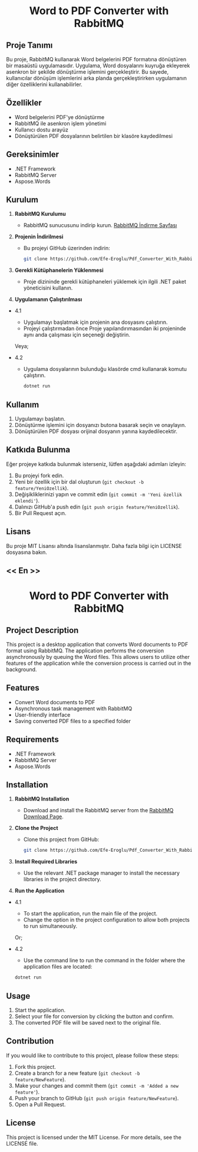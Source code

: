 # <p align="center"> Word to PDF Converter with RabbitMQ </p>

## Proje Tanımı

Bu proje, RabbitMQ kullanarak Word belgelerini PDF formatına dönüştüren bir masaüstü uygulamasıdır. Uygulama, Word dosyalarını kuyruğa ekleyerek asenkron bir şekilde dönüştürme işlemini gerçekleştirir. Bu sayede, kullanıcılar dönüşüm işlemlerini arka planda gerçekleştirirken uygulamanın diğer özelliklerini kullanabilirler.

## Özellikler

- Word belgelerini PDF'ye dönüştürme
- RabbitMQ ile asenkron işlem yönetimi
- Kullanıcı dostu arayüz
- Dönüştürülen PDF dosyalarının belirtilen bir klasöre kaydedilmesi

## Gereksinimler

- .NET Framework
- RabbitMQ Server
- Aspose.Words

## Kurulum

1. **RabbitMQ Kurulumu**
   - RabbitMQ sunucusunu indirip kurun. [RabbitMQ İndirme Sayfası](https://www.rabbitmq.com/download.html)

2. **Projenin İndirilmesi**
   - Bu projeyi GitHub üzerinden indirin:
   
     ```bash
     git clone https://github.com/Efe-Eroglu/Pdf_Converter_With_RabbitMQ.git
     ```

3. **Gerekli Kütüphanelerin Yüklenmesi**
   - Proje dizininde gerekli kütüphaneleri yüklemek için ilgili .NET paket yöneticisini kullanın.


4. **Uygulamanın Çalıştırılması**

* 4.1
   - Uygulamayı başlatmak için projenin ana dosyasını çalıştırın.
   - Projeyi çalıştırmadan önce Proje yapılandırımasından iki projeninde aynı anda çalışması için seçeneği değiştirin.

  Veya;
  
* 4.2

  - Uygulama dosyalarının bulunduğu klasörde cmd kullanarak komutu çalıştırın.
    ```bash
    dotnet run
    ``` 

## Kullanım

1. Uygulamayı başlatın.
2. Dönüştürme işlemini için dosyanızı butona basarak seçin ve onaylayın.
3. Dönüştürülen PDF dosyası orijinal dosyanın yanına kaydedilecektir.

## Katkıda Bulunma

Eğer projeye katkıda bulunmak isterseniz, lütfen aşağıdaki adımları izleyin:

1. Bu projeyi fork edin.
2. Yeni bir özellik için bir dal oluşturun (`git checkout -b feature/YeniOzellik`).
3. Değişikliklerinizi yapın ve commit edin (`git commit -m 'Yeni özellik eklendi'`).
4. Dalınızı GitHub'a push edin (`git push origin feature/YeniOzellik`).
5. Bir Pull Request açın.

## Lisans

Bu proje MIT Lisansı altında lisanslanmıştır. Daha fazla bilgi için LICENSE dosyasına bakın.






## << En >>


# <p align="center"> Word to PDF Converter with RabbitMQ</p>

## Project Description

This project is a desktop application that converts Word documents to PDF format using RabbitMQ. The application performs the conversion asynchronously by queuing the Word files. This allows users to utilize other features of the application while the conversion process is carried out in the background.

## Features

- Convert Word documents to PDF
- Asynchronous task management with RabbitMQ
- User-friendly interface
- Saving converted PDF files to a specified folder

## Requirements

- .NET Framework
- RabbitMQ Server
- Aspose.Words

## Installation

1. **RabbitMQ Installation**
   - Download and install the RabbitMQ server from the [RabbitMQ Download Page](https://www.rabbitmq.com/download.html).

2. **Clone the Project**
   - Clone this project from GitHub:
   
     ```bash
     git clone https://github.com/Efe-Eroglu/Pdf_Converter_With_RabbitMQ.git
     ```

3. **Install Required Libraries**
   - Use the relevant .NET package manager to install the necessary libraries in the project directory.

4. **Run the Application**

* 4.1
   - To start the application, run the main file of the project.
   - Change the option in the project configuration to allow both projects to run simultaneously.

  Or;
  
* 4.2
   - Use the command line to run the command in the folder where the application files are located:
    ```bash
    dotnet run
    ``` 

## Usage

1. Start the application.
2. Select your file for conversion by clicking the button and confirm.
3. The converted PDF file will be saved next to the original file.

## Contribution

If you would like to contribute to this project, please follow these steps:

1. Fork this project.
2. Create a branch for a new feature (`git checkout -b feature/NewFeature`).
3. Make your changes and commit them (`git commit -m 'Added a new feature'`).
4. Push your branch to GitHub (`git push origin feature/NewFeature`).
5. Open a Pull Request.

## License

This project is licensed under the MIT License. For more details, see the LICENSE file.
